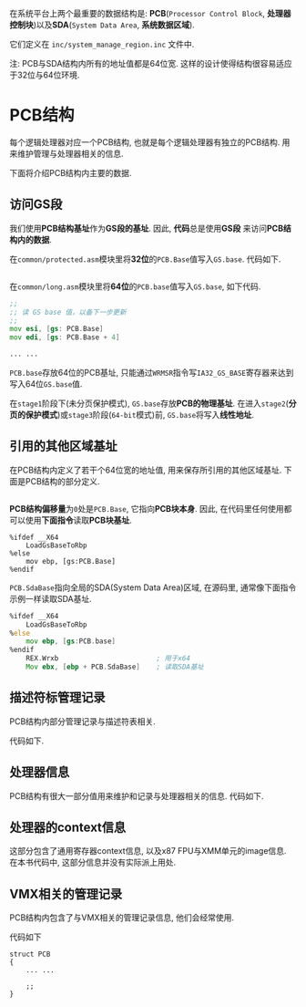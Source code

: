 
在系统平台上两个最重要的数据结构是: **PCB**(`Processor Control Block`, **处理器控制块**)以及**SDA**(`System Data Area`, **系统数据区域**).

它们定义在 `inc/system_manage_region.inc` 文件中.

注: PCB与SDA结构内所有的地址值都是64位宽. 这样的设计使得结构很容易适应于32位与64位环境.

# PCB结构

每个逻辑处理器对应一个PCB结构, 也就是每个逻辑处理器有独立的PCB结构. 用来维护管理与处理器相关的信息.

下面将介绍PCB结构内主要的数据.

## 访问GS段

我们使用**PCB结构基址**作为**GS段的基址**. 因此, **代码**总是使用**GS段** 来访问**PCB结构内的数据**. 

在`common/protected.asm`模块里将**32位**的`PCB.Base`值写入`GS.base`. 代码如下.

```

```

在`common/long.asm`模块里将**64位**的`PCB.base`值写入`GS.base`, 如下代码.

```asm
;;
;; 读 GS base 值，以备下一步更新
;;
mov esi, [gs: PCB.Base]
mov edi, [gs: PCB.Base + 4]

... ...


```

`PCB.base`存放64位的PCB基址, 只能通过`WRMSR`指令写`IA32_GS_BASE`寄存器来达到写入64位`GS.base`值.

在`stage1`阶段下(未分页保护模式), `GS.base`存放**PCB的物理基址**. 在进入`stage2`(**分页的保护模式**)或`stage3`阶段(`64-bit`模式)前, `GS.base`将写入**线性地址**.

## 引用的其他区域基址

在PCB结构内定义了若干个64位宽的地址值, 用来保存所引用的其他区域基址. 下面是PCB结构的部分定义.

```

```

**PCB结构偏移量**为`0`处是`PCB.Base`, 它指向**PCB块本身**. 因此, 在代码里任何使用都可以使用**下面指令**读取**PCB块基址**.

```
%ifdef __X64
    LoadGsBaseToRbp
%else
    mov ebp, [gs:PCB.Base]
%endif
```

`PCB.SdaBase`指向全局的SDA(System Data Area)区域, 在源码里, 通常像下面指令示例一样读取SDA基址.

```asm
%ifdef __X64
    LoadGsBaseToRbp
%else
    mov ebp, [gs:PCB.base]
%endif
    REX.Wrxb                        ; 用于x64
    Mov ebx, [ebp + PCB.SdaBase]    ; 读取SDA基址
```

## 描述符标管理记录

PCB结构内部分管理记录与描述符表相关.

代码如下.



## 处理器信息

PCB结构有很大一部分值用来维护和记录与处理器相关的信息. 代码如下.

## 处理器的context信息

这部分包含了通用寄存器context信息, 以及x87 FPU与XMM单元的image信息. 在本书代码中, 这部分信息并没有实际派上用处.

## VMX相关的管理记录

PCB结构内包含了与VMX相关的管理记录信息, 他们会经常使用.

代码如下

```
struct PCB
{
    ... ...

    ;;
}
